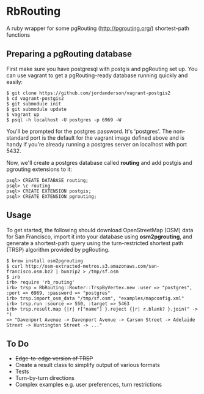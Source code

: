 # RbRouting

A ruby wrapper for some pgRouting (http://pgrouting.org/) shortest-path functions

## Preparing a pgRouting database

First make sure you have postgresql with postgis and pgRouting set up. You can use vagrant to get a pgRouting-ready database running quickly and easily:

    $ git clone https://github.com/jordanderson/vagrant-postgis2
    $ cd vagrant-postgis2
    $ git submodule init
    $ git submodule update
    $ vagrant up
    $ psql -h localhost -U postgres -p 6969 -W 

You'll be prompted for the postgres password. It's 'postgres'. The non-standard port is the default for the vagrant image defined above and is handy if you're already running a postgres server on localhost with port 5432. 

Now, we'll create a postgres database called **routing** and add postgis and pgrouting extensions to it:

    psql> CREATE DATABASE routing;
    psql> \c routing
    psql> CREATE EXTENSION postgis;
    psql> CREATE EXTENSION pgrouting; 

## Usage

To get started, the following should download OpenStreetMap (OSM) data for San Francisco, import it into your database using **osm2pgrouting**, and generate a shortest-path query using the turn-restricted shortest path (TRSP) algorithm provided by pgRouting.

    $ brew install osm2pgrouting
    $ curl http://osm-extracted-metros.s3.amazonaws.com/san-francisco.osm.bz2 | bunzip2 > /tmp/sf.osm
    $ irb
    irb> require 'rb_routing'
    irb> trsp = RbRouting::Router::TrspByVertex.new :user => "postgres", :port => 6969, :password => "postgres"
    irb> trsp.import_osm_data "/tmp/sf.osm", "examples/mapconfig.xml"
    irb> trsp.run :source => 550, :target => 5463
    irb> trsp.result.map {|r| r["name"] }.reject {|r| r.blank? }.join(" -> ")
    => "Davenport Avenue -> Davenport Avenue -> Carson Street -> Adelaide Street -> Huntington Street -> ..."

## To Do

- ~~Edge-to-edge version of TRSP~~
- Create a result class to simplify output of various formats
- Tests
- Turn-by-turn directions
- Complex examples e.g. user preferences, turn restrictions
